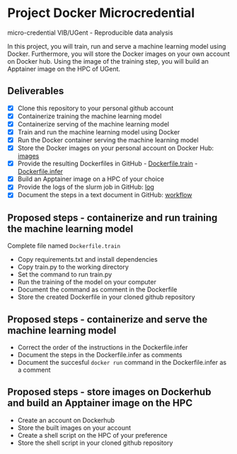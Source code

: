 # Project Docker Microcredential
micro-credential VIB/UGent - Reproducible data analysis

In this project, you will train, run and serve a machine learning model using Docker. Furthermore, you will store the Docker images on your own account on Docker hub. Using the image of the training step, you will build an Apptainer image on the HPC of UGent.

## Deliverables

- [X] Clone this repository to your personal github account
- [X] Containerize training the machine learning model
- [X] Containerize serving of the machine learning model
- [X] Train and run the machine learning model using Docker
- [X] Run the Docker container serving the machine learning model
- [X] Store the Docker images on your personal account on    Docker Hub: [images](https://hub.docker.com/repositories/leenaputzeys)
- [X] Provide the resulting Dockerfiles in GitHub
        - [Dockerfile.train](https://github.com/leenput/project_docker_microcredential/blob/main/Dockerfile.train)
        - [Dockerfile.infer](https://github.com/leenput/project_docker_microcredential/blob/main/Dockerfile.infer)
- [X] Build an Apptainer image on a HPC of your choice
- [X] Provide the logs of the slurm job in GitHub: [log](https://github.com/leenput/project_docker_microcredential/blob/main/slurm-20163444.out)
- [X] Document the steps in a text document in GitHub: [workflow](https://github.com/leenput/project_docker_microcredential/blob/main/PROJECT-STEPS.md)

## Proposed steps - containerize and run training the machine learning model

Complete file named `Dockerfile.train`

- Copy requirements.txt and install dependencies
- Copy train.py to the working directory
- Set the command to run train.py
- Run the training of the model on your computer
- Document the command as comment in the Dockerfile
- Store the created Dockerfile in your cloned github repository

## Proposed steps - containerize and serve the machine learning model

- Correct the order of the instructions in the Dockerfile.infer
- Document the steps in the Dockerfile.infer as comments
- Document the succesful `docker run` command in the Dockerfile.infer as a comment

## Proposed steps - store images on Dockerhub and build an Apptainer image on the HPC

- Create an account on Dockerhub
- Store the built images on your account
- Create a shell script on the HPC of your preference
- Store the shell script in your cloned github repository



